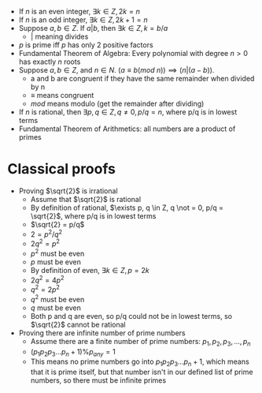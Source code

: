 - If $n$ is an even integer, $\exists k \in Z, 2k = n$
- If $n$ is an odd integer, $\exists k \in Z, 2k + 1 = n$
- Suppose $a, b \in Z$.  If $a|b$, then $\exists k \in Z, k = b/a$
  - $|$ meaning divides
- $p$ is prime iff $p$ has only 2 positive factors
- Fundamental Theorem of Algebra: Every polynomial with degree $n > 0$ has exactly $n$ roots
- Suppose $a, b \in Z$, and $n \in N$.  $(a \equiv b (mod \> n)) \implies (n | (a - b)).$
  - a and b are congruent if they have the same remainder when divided by n
  - $\equiv$ means congruent
  - $mod$ means modulo (get the remainder after dividing)
- If $n$ is rational, then $\exists p, q \in Z, q \not ={0}, p/q = n$, where p/q is in lowest terms
- Fundamental Theorem of Arithmetics: all numbers are a product of primes


# Classical proofs
- Proving $\sqrt{2}$ is irrational
  - Assume that $\sqrt{2}$ is rational
  - By definition of rational, $\exists p, q \in Z, q \not = 0, p/q = \sqrt{2}$, where p/q is in lowest terms
  - $\sqrt{2} = p/q$
  - $2 = p^2 / q^2$
  - $2q^2 = p^2$
  - $p^2$ must be even
  - $p$ must be even
  - By definition of even, $\exists k \in Z, p = 2k$
  - $2q^2 = 4p^2$
  - $q^2 = 2p^2$
  - $q^2$ must be even
  - $q$ must be even
  - Both p and q are even, so p/q could not be in lowest terms, so $\sqrt{2}$ cannot be rational
- Proving there are infinite number of prime numbers
  - Assume there are a finite number of prime numbers: $p_1, p_2, p_3, ... , p_n$
  - $(p_{1}p_{2}p_{3}...p_{n}+1) \% p_{any} = 1$ 
  - This means no prime numbers go into $p_{1}p_{2}p_{3}...p_{n}+1$, which means that it is prime itself, but that number isn't in our defined list of prime numbers, so there must be infinite primes